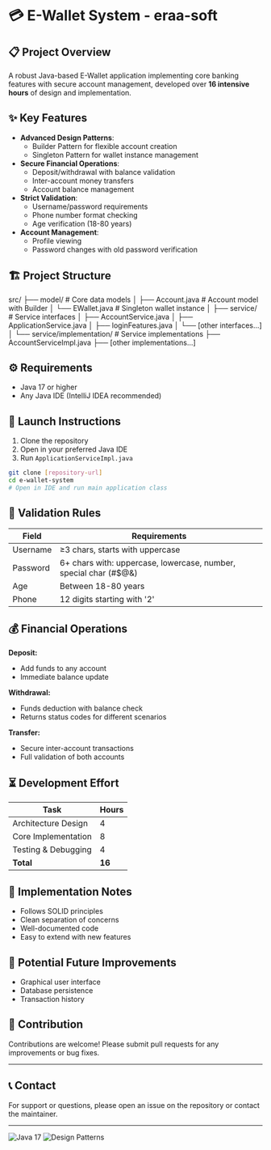 
# 💳 E-Wallet System - eraa-soft

## 📋 Project Overview
A robust Java-based E-Wallet application implementing core banking features with secure account management, developed over **16 intensive hours** of design and implementation.

## ✨ Key Features
- **Advanced Design Patterns**:
  - Builder Pattern for flexible account creation
  - Singleton Pattern for wallet instance management
- **Secure Financial Operations**:
  - Deposit/withdrawal with balance validation
  - Inter-account money transfers
  - Account balance management
- **Strict Validation**:
  - Username/password requirements
  - Phone number format checking
  - Age verification (18-80 years)
- **Account Management**:
  - Profile viewing
  - Password changes with old password verification

## 🏗️ Project Structure
src/
├── model/ # Core data models
│   ├── Account.java # Account model with Builder
│   └── EWallet.java # Singleton wallet instance
│
├── service/ # Service interfaces
│   ├── AccountService.java
│   ├── ApplicationService.java
│   ├── loginFeatures.java
│   └── [other interfaces...]
│
└── service/implementation/ # Service implementations
    ├── AccountServiceImpl.java
    ├── [other implementations...]

## ⚙️ Requirements
- Java 17 or higher
- Any Java IDE (IntelliJ IDEA recommended)

## 🚀 Launch Instructions
1. Clone the repository
2. Open in your preferred Java IDE
3. Run `ApplicationServiceImpl.java`

```bash
git clone [repository-url]
cd e-wallet-system
# Open in IDE and run main application class
```

## 🔐 Validation Rules
| Field    | Requirements                             |
|----------|----------------------------------------|
| Username | ≥3 chars, starts with uppercase        |
| Password | 6+ chars with: uppercase, lowercase, number, special char (#$@&) |
| Age      | Between 18-80 years                    |
| Phone    | 12 digits starting with '2'             |

## 💰 Financial Operations
**Deposit:**
- Add funds to any account
- Immediate balance update

**Withdrawal:**
- Funds deduction with balance check
- Returns status codes for different scenarios

**Transfer:**
- Secure inter-account transactions
- Full validation of both accounts

## ⏳ Development Effort
| Task                 | Hours  |
|----------------------|--------|
| Architecture Design  | 4      |
| Core Implementation  | 8      |
| Testing & Debugging  | 4      |
| **Total**           | **16** |

## 📝 Implementation Notes
- Follows SOLID principles
- Clean separation of concerns
- Well-documented code
- Easy to extend with new features

## 🔮 Potential Future Improvements
- Graphical user interface
- Database persistence
- Transaction history

## 🤝 Contribution
Contributions are welcome! Please submit pull requests for any improvements or bug fixes.

---

## 📞 Contact
For support or questions, please open an issue on the repository or contact the maintainer.

---

![Java 17](https://img.shields.io/badge/Java-17-brightgreen)
![Design Patterns](https://img.shields.io/badge/Design_Patterns-Builder%20%7C%20Singleton-blue)

